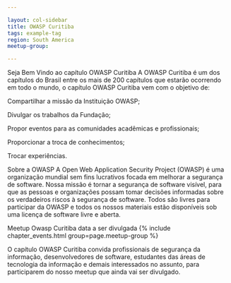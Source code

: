 ```yaml
---

layout: col-sidebar
title: OWASP Curitiba
tags: example-tag
region: South America
meetup-group:

---
```





Seja Bem Vindo ao capítulo OWASP Curitiba
A OWASP Curitiba é um dos capítulos do Brasil entre os mais de 200 capítulos que estarão ocorrendo em todo o mundo, o capítulo OWASP Curitiba vem com o objetivo de:

Compartilhar a missão da Instituição OWASP;

Divulgar os trabalhos da Fundação;

Propor eventos para as comunidades acadêmicas e profissionais;

Proporcionar a troca de conhecimentos;

Trocar experiências.

Sobre a OWASP
A Open Web Application Security Project (OWASP) é uma organização mundial sem fins lucrativos focada em melhorar a segurança de software. Nossa missão é tornar a segurança de software visível, para que as pessoas e organizações possam tomar decisões informadas sobre os verdadeiros riscos à segurança de software. Todos são livres para participar da OWASP e todos os nossos materiais estão disponíveis sob uma licença de software livre e aberta.

Meetup Owasp Curitiba data a ser divulgada
{% include chapter_events.html group=page.meetup-group %}

O capítulo OWASP Curitiba convida profissionais de segurança da informação, desenvolvedores de software, estudantes das áreas de tecnologia da informação e demais interessados no assunto, para participarem do nosso meetup que ainda vai ser divulgado.


